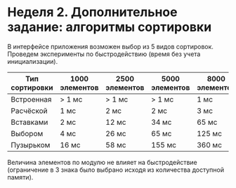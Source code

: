 # Неделя 2. Дополнительное задание: алгоритмы сортировки
В интерфейсе приложения возможен выбор из 5 видов сортировок. Проведем эксперименты по быстродействию (время без учета инициализации).

Тип сортировки | 1000 элементов | 2500 элементов | 5000 элементов | 8000 элементов | 15000 элементов | 30000 элементов
--- | --- | --- | --- | --- | --- | ---
Встроенная | > 1 мс | > 1 мс | > 1 мс | 1 мс | 2 мс | 3 мс
Расчёской | 1 мс | 2 мс | 2 мс | 3 мс | 7 мс | 16 мс
Вставками | 2 мс | 12 мс | 34 мс | 65 мс | 150 мс | 513 мс
Выбором | 4 мс | 26 мс | 65 мс | 125 мс | 330 мс | 1236 мс
Пузырьком | 16 мс | 58 мс | 155 мс | 360 мс | 1200 мс | 4725 мс

Величина элементов по модулю не влияет на быстродействие (ограничение в 3 знака было выбрано исходя из количества доступной памяти).
